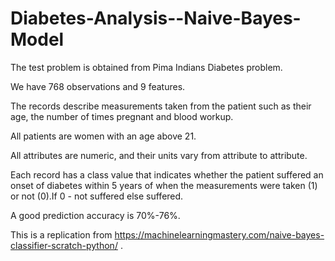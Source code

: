 # Diabetes-Analysis--Naive-Bayes-Model

The test problem is obtained from Pima Indians Diabetes problem.

We have 768 observations and 9 features.

The records describe measurements taken from the patient such as their age, the number of times pregnant and blood workup.

All patients are women with an age above 21.

All attributes are numeric, and their units vary from attribute to attribute.

Each record has a class value that indicates whether the patient suffered an onset of diabetes within 5 years of when the measurements were taken (1) or not (0).If 0 - not suffered else suffered.

A good prediction accuracy is 70%-76%.

This is a replication from https://machinelearningmastery.com/naive-bayes-classifier-scratch-python/ .
